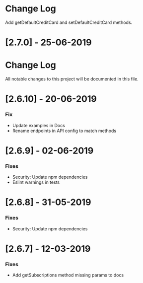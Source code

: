 # Change Log

Add getDefaultCreditCard and setDefaultCreditCard methods.

# [2.7.0] - 25-06-2019

# Change Log

All notable changes to this project will be documented in this file.

# [2.6.10] - 20-06-2019

### Fix

- Update examples in Docs
- Rename endpoints in API config to match methods

# [2.6.9] - 02-06-2019

### Fixes

- Security: Update npm dependencies
- Eslint warnings in tests

# [2.6.8] - 31-05-2019

### Fixes

- Security: Update npm dependencies

# [2.6.7] - 12-03-2019

### Fixes

- Add getSubscriptions method missing params to docs